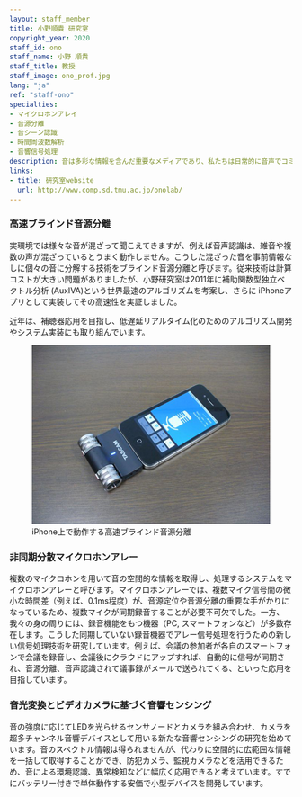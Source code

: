 ```yaml
---
layout: staff_member
title: 小野順貴 研究室
copyright_year: 2020
staff_id: ono
staff_name: 小野 順貴
staff_title: 教授
staff_image: ono_prof.jpg
lang: "ja"
ref: "staff-ono"
specialties:
- マイクロホンアレイ
- 音源分離
- 音シーン認識
- 時間周波数解析
- 音響信号処理
description: 音は多彩な情報を含んだ重要なメディアであり、私たちは日常的に音声でコミュニケーションし、音楽を楽しみ、音によって周囲の様々な状況を知覚しています。小野研究室では、こうした人間のような、もしくは人間を超える高度な音情報処理の実現を目指し、音声、音楽など、音を対象とした信号処理と情報処理の研究を行っています。例えば、以下のような研究に取り組んでいます。
links:
- title: 研究室website
  url: http://www.comp.sd.tmu.ac.jp/onolab/
---
```



### 高速ブラインド音源分離

実環境では様々な音が混ざって聞こえてきますが、例えば音声認識は、雑音や複数の声が混ざっているとうまく動作しません。こうした混ざった音を事前情報なしに個々の音に分解する技術をブラインド音源分離と呼びます。従来技術は計算コストが大きい問題がありましたが、小野研究室は2011年に補助関数型独立ベクトル分析 (AuxIVA)という世界最速のアルゴリズムを考案し、さらに iPhoneアプリとして実装してその高速性を実証しました。

近年は、補聴器応用を目指し、低遅延リアルタイム化のためのアルゴリズム開発やシステム実装にも取り組んでいます。

<figure class="center w70">
  <img src="/image/ono_01.jpg" alt="">
  <figcaption>iPhone上で動作する高速ブラインド音源分離</figcaption>
</figure>


### 非同期分散マイクロホンアレー

複数のマイクロホンを用いて音の空間的な情報を取得し、処理するシステムをマイクロホンアレーと呼びます。マイクロホンアレーでは、複数マイク信号間の微小な時間差（例えば、0.1ms程度）が、音源定位や音源分離の重要な手がかりになっているため、複数マイクが同期録音することが必要不可欠でした。一方、我々の身の周りには、録音機能をもつ機器（PC, スマートフォンなど）が多数存在します。こうした同期していない録音機器でアレー信号処理を行うための新しい信号処理技術を研究しています。例えば、会議の参加者が各自のスマートフォンで会議を録音し、会議後にクラウドにアップすれば、自動的に信号が同期され、音源分離、音声認識されて議事録がメールで送られてくる、といった応用を目指しています。


### 音光変換とビデオカメラに基づく音響センシング

音の強度に応じてLEDを光らせるセンサノードとカメラを組み合わせ、カメラを超多チャンネル音響デバイスとして用いる新たな音響センシングの研究を始めています。音のスペクトル情報は得られませんが、代わりに空間的に広範囲な情報を一括して取得することができ、防犯カメラ、監視カメラなどを活用できるため、音による環境認識、異常検知などに幅広く応用できると考えています。すでにバッテリー付きで単体動作する安価で小型デバイスを開発しています。
